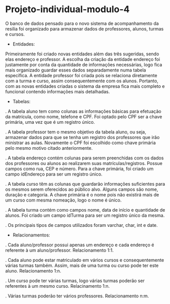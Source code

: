 # Projeto-individual-modulo-4

O banco de dados pensado para o novo sistema de acompanhamento da resilia foi organizado para armazenar dados de professores, alunos, turmas e cursos.

- Entidades:

Primeiramente foi criado novas entidades além das três sugeridas, sendo elas endereço e professor. A escolha da criação da entidade endereço foi justamente por conta da quantidade de informações necessárias, logo fica mais organizado guardar esses dados separadamente numa tabela específica. A entidade professor foi criada pois se relaciona diretamente com a turma e curso, assim consequentemente com os alunos. Portanto, com as novas entidades criadas o sistema da empresa fica mais completo e funcional contendo informações mais detalhadas. 

- Tabelas:

. A tabela aluno tem como colunas as informações básicas para efetuação da matrícula, como nome, telefone e CPF. Foi optado pelo CPF ser a chave primária, uma vez que é um registro único.    

. A tabela professor tem o mesmo objetivo da tabela aluno, ou seja, armazenar dados para que se tenha um registro dos professores que irão ministrar as aulas. Novamente o CPF foi escolhido como chave primária pelo mesmo motivo citado anteriormente.

. A tabela endereço contém colunas para serem preenchidas com os dados dos professores ou alunos ao realizarem suas matrículas/registros. Possue campos como rua, CEP e número. Para a chave primária, foi criado um campo idEndereço para ser um registro único.

. A tabela curso têm as colunas que guardarão informações suficientes para os mesmos serem oferecidos ao público alvo. Alguns campos são nome, duração e categoria. A chave primária é o nome pois não existirá mais de um curso com mesma nomeação, logo o nome é único.

. A tabela turma contém como campos nome, data de início e quantidade de alunos. Foi criado um campo idTurma para ser um registro único da mesma.

. Os principais tipos de campos utilizados foram varchar, char, int e date.

- Relacionamentos:

. Cada aluno/professor possui apenas um endereço e cada endereço é referente à um aluno/professor. Relacionamento 1:1.

. Cada aluno pode estar matriculado em vários cursos e consequentemente várias turmas também. Assim, mais de uma turma ou curso pode ter este aluno. Relacionamento 1:n.

. Um curso pode ter várias turmas, logo várias turmas poderão ser referentes à um mesmo curso. Relacinamento 1:n.

. Várias turmas poderão ter vários professores. Relacionamento n:m. 
